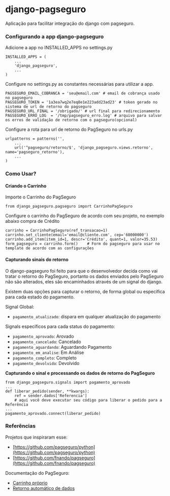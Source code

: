 # django-pagseguro

Aplicação para facilitar integração do django com pagseguro.

### Configurando a app django-pagseguro

Adicione a app no INSTALLED_APPS no settings.py

    INSTALLED_APPS = (
        ...
        'django_pagseguro',
        ...
    )

Configure no settings.py as constantes necessárias para utilizar a app.

    PAGSEGURO_EMAIL_COBRANCA = 'seu@email.com' # email de cobrança usado no pagseguro
    PAGSEGURO_TOKEN = '1a3ea7wq2e7eq8e1e223add23ad23' # token gerado no sistema de url de retorno do pagseguro
    PAGSEGURO_URL_FINAL = '/obrigado/' # url final para redirecionamento
    PAGSEGURO_ERRO_LOG  = '/tmp/pagseguro_erro.log' # arquivo para salvar os erros de validação de retorno com o pagseguro(opcional)

Configure a rota para url de retorno do PagSeguro no urls.py

    urlpatterns = patterns('',
        ...
        url('^pagseguro/retorno/$', 'django_pagseguro.views.retorno', name='pagseguro_retorno'), 
        ...
    )

### Como Usar?

#### Criando o Carrinho

Importe o Carrinho do PagSeguro

    from django_pagseguro.pagseguro import CarrinhoPagSeguro

Configure o carrinho do PagSeguro de acordo com seu projeto, no exemplo abaixo compra de Crédito

    carrinho = CarrinhoPagSeguro(ref_transacao=1)
    carrinho.set_cliente(email='email@cliente.com', cep='60000000')
    carrinho.add_item(item_id=1, descr='Crédito', quant=1, valor=35.53)
    form_pagseguro = carrinho.form()    # Form do pagseguro para usar no template de acordo com as configurações 
 
#### Capturando sinais do retorno

O django-pagseguro foi feito para que o desenvolvedor decida como vai tratar o retorno do PagSeguro, 
portanto os dados enviados pelo PagSeguro não são alterados, eles são encaminhados através de um signal do django.

Existem duas opções para capturar o retorno, de forma global ou específica para cada estado do pagamento.

Signal Global:

* `pagamento_atualizado`: dispara em qualquer atualização do pagamento

Signals específicos para cada status do pagamento:

* `pagamento_aprovado`: Arovado
* `pagamento_cancelado`: Cancelado
* `pagamento_aguardando`: Aguardando Pagamento
* `pagamento_em_analise`: Em Análise
* `pagamento_completo`: Completo
* `pagamento_devolvido`: Devolvido

**Capturando o sinal e processando os dados de retorno do PagSeguro**

    from django_pagseguro.signals import pagamento_aprovado
    ...
    def liberar_pedido(sender, **kwargs):
        ref = sender.dados['Referencia']
        # aqui você deve executar seu código para liberar o pedido para a Referência
    ...
    pagamento_aprovado.connect(liberar_pedido)
 

### Referências

Projetos que inspiraram esse:

* [https://github.com/pagseguro/python](https://github.com/pagseguro/python)
* [https://github.com/fnando/pagseguro](https://github.com/fnando/pagseguro)

Documentação do PagSeguro:

* [Carrinho próprio](https://pagseguro.uol.com.br/desenvolvedor/carrinho_proprio.jhtml)
* [Retorno automático de dados](https://pagseguro.uol.com.br/desenvolvedor/retorno_automatico_de_dados.jhtml)
